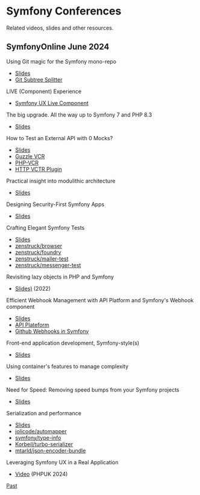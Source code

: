 # Symfony Conferences

Related videos, slides and other resources.

## SymfonyOnline June 2024

Using Git magic for the Symfony mono-repo
* [Slides](https://speakerdeck.com/fabpot/using-some-git-magic-on-the-symfony-mono-repository)
* [Git Subtree Splitter](https://github.com/splitsh/lite)

LIVE (Component) Experience
* [Symfony UX Live Component](https://ux.symfony.com/live-component)

The big upgrade. All the way up to Symfony 7 and PHP 8.3
* [Slides](https://speakerdeck.com/barelon/the-big-upgrade-all-the-way-up-to-symfony-7-and-php-8-dot-3)

How to Test an External API with 0 Mocks?
* [Slides](https://slides.com/imenezzine/symfonyonline)
* [Guzzle VCR](https://github.com/dshafik/guzzlehttp-vcr)
* [PHP-VCR](https://github.com/php-vcr/php-vcr)
* [HTTP VCTR Plugin](https://github.com/php-http/vcr-plugin)

Practical insight into modulithic architecture
* [Slides](https://speakerdeck.com/maxbeckers/practical-insight-into-modulithic-architecture)

Designing Security-First Symfony Apps
* [Slides](https://github.com/llupa/talks/blob/main/SymfonyOnline-2024-SSDLC.pdf)

Crafting Elegant Symfony Tests
* [Slides](https://speakerdeck.com/kbond/crafting-elegant-symfony-tests)
* [zenstruck/browser](https://github.com/zenstruck/browser)
* [zenstruck/foundry](https://github.com/zenstruck/foundry)
* [zenstruck/mailer-test](https://github.com/zenstruck/mailer-test)
* [zenstruck/messenger-test](https://github.com/zenstruck/messenger-test)

Revisiting lazy objects in PHP and Symfony
* [Slides)](https://speakerdeck.com/nicolasgrekas/unleashing-the-power-of-lazy-objects-in-php) (2022)

Efficient Webhook Management with API Platform and Symfony's Webhook component
* [Slides](https://speakerdeck.com/alli83/efficient-webhook-management-with-api-platform-and-symfonys-webhook-component)
* [API Plateform](https://api-platform.com/)
* [Github Webhooks in Symfony](https://dev.to/sensiolabs/how-to-use-the-new-symfony-maker-command-to-work-with-github-webhooks-2c8n)

Front-end application development, Symfony-style(s)
* [Slides](https://speakerdeck.com/dunglas/front-end-application-development-symfony-style-s)

Using container's features to manage complexity
* [Slides](https://haru-atari.com/files/conferences/advanced-symfony-container.pdf)

Need for Speed: Removing speed bumps from your Symfony projects
* [Slides](https://www.slideshare.net/slideshow/need-for-speed-removing-speed-bumps-from-your-symfony-projects/269560310)

Serialization and performance
* [Slides](https://slides.com/mathiasarlaud/symfony-live-un-serializer-sous-steroides-21e5b7)
* [jolicode/automapper](https://github.com/jolicode/automapper)
* [symfony/type-info](https://github.com/symfony/type-info)
* [Korbeil/turbo-serializer](https://github.com/Korbeil/turbo-serializer)
* [mtarld/json-encoder-bundle](https://github.com/mtarld/json-encoder-bundle)

Leveraging Symfony UX in a Real Application
* [Video](https://www.youtube.com/watch?v=rGowzfmzgdk) (PHPUK 2024)

[Past](./past.md)

